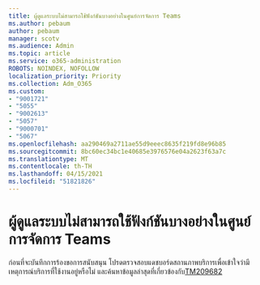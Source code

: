 ```yaml
---
title: ผู้ดูแลระบบไม่สามารถใช้ฟังก์ชันบางอย่างในศูนย์การจัดการ Teams
ms.author: pebaum
author: pebaum
manager: scotv
ms.audience: Admin
ms.topic: article
ms.service: o365-administration
ROBOTS: NOINDEX, NOFOLLOW
localization_priority: Priority
ms.collection: Adm_O365
ms.custom:
- "9001721"
- "5055"
- "9002613"
- "5057"
- "9000701"
- "5067"
ms.openlocfilehash: aa290469a2711ae55d9eeec8635f219fd8e96b85
ms.sourcegitcommit: 8bc60ec34bc1e40685e3976576e04a2623f63a7c
ms.translationtype: MT
ms.contentlocale: th-TH
ms.lasthandoff: 04/15/2021
ms.locfileid: "51821826"
---
```

# <a name="admins-unable-to-perform-certain-functions-in-the-teams-admin-center"></a>ผู้ดูแลระบบไม่สามารถใช้ฟังก์ชันบางอย่างในศูนย์การจัดการ Teams

ก่อนที่จะบันทึกการร้องขอการสนับสนุน โปรดตรวจสอบแดชบอร์ดสถานภาพบริการเพื่อเข้าใจว่ามีเหตุการณ์บริการที่ใช้งานอยู่หรือไม่ และค้นหาข้อมูลล่าสุดที่เกี่ยวข้องกับ[TM209682](https://admin.microsoft.com/AdminPortal/Home/#/servicehealth?eventid=TM209682)
